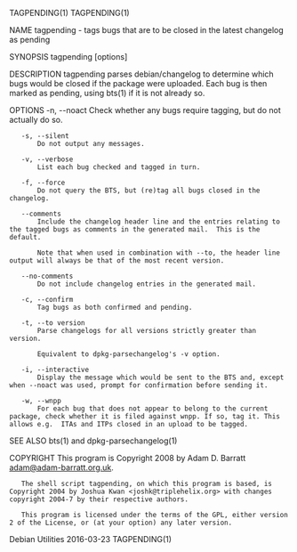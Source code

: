 TAGPENDING(1)                                                                                                                                                                               TAGPENDING(1)

NAME
       tagpending - tags bugs that are to be closed in the latest changelog as pending

SYNOPSIS
       tagpending [options]

DESCRIPTION
       tagpending parses debian/changelog to determine which bugs would be closed if the package were uploaded. Each bug is then marked as pending, using bts(1) if it is not already so.

OPTIONS
       -n, --noact
           Check whether any bugs require tagging, but do not actually do so.

       -s, --silent
           Do not output any messages.

       -v, --verbose
           List each bug checked and tagged in turn.

       -f, --force
           Do not query the BTS, but (re)tag all bugs closed in the changelog.

       --comments
           Include the changelog header line and the entries relating to the tagged bugs as comments in the generated mail.  This is the default.

           Note that when used in combination with --to, the header line output will always be that of the most recent version.

       --no-comments
           Do not include changelog entries in the generated mail.

       -c, --confirm
           Tag bugs as both confirmed and pending.

       -t, --to version
           Parse changelogs for all versions strictly greater than version.

           Equivalent to dpkg-parsechangelog's -v option.

       -i, --interactive
           Display the message which would be sent to the BTS and, except when --noact was used, prompt for confirmation before sending it.

       -w, --wnpp
           For each bug that does not appear to belong to the current package, check whether it is filed against wnpp. If so, tag it. This allows e.g.  ITAs and ITPs closed in an upload to be tagged.

SEE ALSO
       bts(1) and dpkg-parsechangelog(1)

COPYRIGHT
       This program is Copyright 2008 by Adam D. Barratt <adam@adam-barratt.org.uk>.

       The shell script tagpending, on which this program is based, is Copyright 2004 by Joshua Kwan <joshk@triplehelix.org> with changes copyright 2004-7 by their respective authors.

       This program is licensed under the terms of the GPL, either version 2 of the License, or (at your option) any later version.

Debian Utilities                                                                                2016-03-23                                                                                  TAGPENDING(1)
